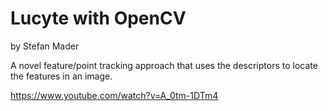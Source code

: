 # Lucyte with OpenCV
by Stefan Mader

A novel feature/point tracking approach that uses the descriptors to locate the features in an image.

https://www.youtube.com/watch?v=A_0tm-1DTm4
